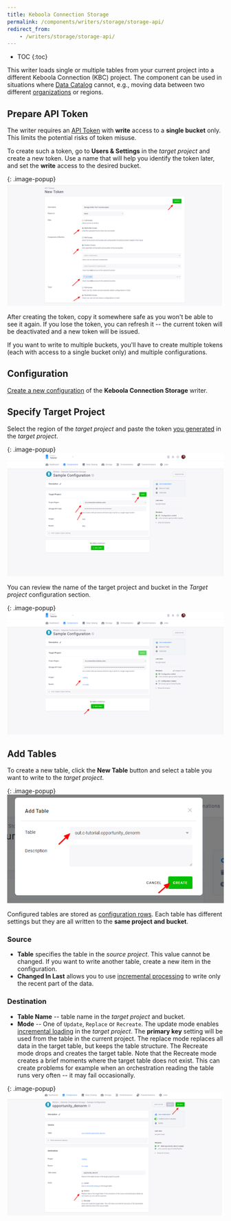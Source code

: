 ```yaml
---
title: Keboola Connection Storage
permalink: /components/writers/storage/storage-api/
redirect_from:
    - /writers/storage/storage-api/
---
```


* TOC
{:toc}

This writer loads single or multiple tables from your current project into a different Keboola Connection (KBC) project.
The component can be used in situations where [Data Catalog](/catalog/)
cannot, e.g., moving data between two different [organizations](/management/organization) or regions.

## Prepare API Token
The writer requires an [API Token](/management/project/tokens/) with **write** access to a **single bucket** only. 
This limits the potential risks of token misuse.

To create such a token, go to **Users & Settings** in the *target project* and create a new token. Use a name that will
help you identify the token later, and set the **write** access to the desired bucket.

{: .image-popup}
![Screenshot - Create API Token](/components/writers/storage/storage-api/storage-api-1.png)

After creating the token, copy it somewhere safe as you won't be able to see it again. If you lose the token,
you can refresh it -- the current token will be deactivated and a new token will be issued.

If you want to write to multiple buckets, you'll have to create multiple tokens (each with access to a single bucket only)
and multiple configurations.

## Configuration
[Create a new configuration](/components/#creating-component-configuration) of the **Keboola Connection Storage** writer.

## Specify Target Project
Select the region of the *target project* and paste the token [you generated](#prepare-api-token) in the *target project*.

{: .image-popup}
![Screenshot - Target Project](/components/writers/storage/storage-api/storage-api-2.png)

You can review the name of the target project and bucket in the *Target project* configuration section.

{: .image-popup}
![Screenshot - Target Project](/components/writers/storage/storage-api/storage-api-3.png)

## Add Tables
To create a new table, click the **New Table** button and select a table you want to write to the *target project*.

{: .image-popup}
![Screenshot - Create table](/components/writers/storage/storage-api/storage-api-4.png)

Configured tables are stored as [configuration rows](/components/#configuration-rows).
Each table has different settings but they are all written to the **same project and bucket**.

### Source
- **Table** specifies the table in the *source project*. This value cannot be changed. If you want to write another table,
create a new item in the configuration.
- **Changed In Last** allows you to use [incremental processing](/storage/tables/#incremental-processing) to write only the recent part of the data.

### Destination
- **Table Name** -- table name in the *target project* and bucket.
- **Mode** -- One of `Update`, `Replace` or `Recreate`. The update mode enables [incremental loading](/storage/tables/#incremental-loading) 
in the *target project*. The **primary key** setting will be used from the table in the current project. The replace mode replaces all data
in the target table, but keeps the table structure. The Recreate mode drops and creates the target table. Note that the
Recreate mode creates a brief moments where the target table does not exist. This can create problems for example when an orchestration
reading the table runs very often -- it may fail occasionally.

{: .image-popup}
![Screenshot - Table detail](/components/writers/storage/storage-api/storage-api-5.png)
